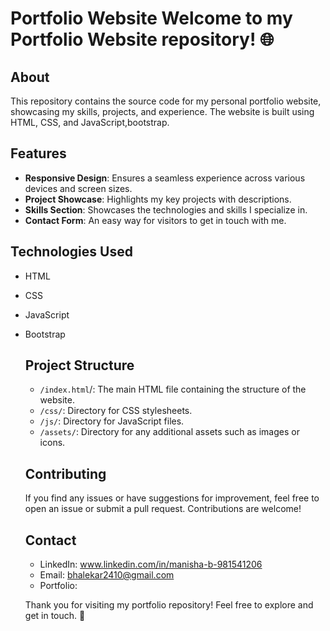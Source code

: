 # Portfolio Website Welcome to my Portfolio Website repository! 🌐

## About

This repository contains the source code for my personal portfolio website, showcasing my skills, projects, and experience. The website is built using HTML, CSS, and JavaScript,bootstrap.

## Features

- **Responsive Design**: Ensures a seamless experience across various devices and screen sizes.
- **Project Showcase**: Highlights my key projects with descriptions.
- **Skills Section**: Showcases the technologies and skills I specialize in.
- **Contact Form**: An easy way for visitors to get in touch with me.

## Technologies Used

- HTML
- CSS
- JavaScript
- Bootstrap

  ## Project Structure

  - `/index.html`/: The main HTML file containing the structure of the website.
  - `/css/`: Directory for CSS stylesheets.
  - `/js/`: Directory for JavaScript files.
  - `/assets/`: Directory for any additional assets such as images or icons.

  ## Contributing

  If you find any issues or have suggestions for improvement, feel free to open an issue or submit a pull request. Contributions are welcome!

  ## Contact

  - LinkedIn: www.linkedin.com/in/manisha-b-981541206
  - Email: bhalekar2410@gmail.com
  - Portfolio:

  Thank you for visiting my portfolio repository! Feel free to explore and get in touch. 👋

